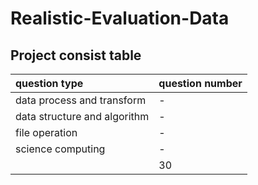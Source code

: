 # Realistic-Evaluation-Data

## Project consist table

| question type                | question number |
| :--------------------------- |-----------------|
| data process and transform   | -               |
| data structure and algorithm | -               |
| file operation               | -               |
| science computing            | -               |
|                              | 30              |

